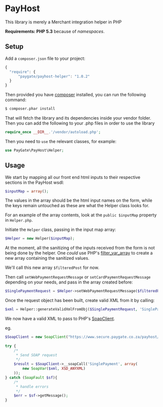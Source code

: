 # PayHost #

This library is merely a Merchant integration helper in PHP

**Requirements: PHP 5.3** because of *namespaces*.

## Setup ##

Add a `composer.json` file to your project:

```javascript
{
  "require": {
      "paygate/payhost-helper": "1.0.2"
  }
}
```
Then provided you have [composer](http://getcomposer.org) installed, you can run the following command:
 
```bash
$ composer.phar install
```

That will fetch the library and its dependencies inside your vendor folder. Then you can add the following to your
.php files in order to use the library

```php
require_once __DIR__.'/vendor/autoload.php';
```

Then you need to `use` the relevant classes, for example:

```php
use PayGate\PayHost\Helper;
```

## Usage ##

We start by mapping all our front end html inputs to their respective sections in the PayHost wsdl:
```php
$inputMap = array();
```

The values in the array should be the html input names on the form, while the keys remain untouched as these are what the Helper class looks for.

For an example of the array contents, look at the `public $inputMap` property in `Helper.php`.

Initiate the `Helper` class, passing in the input map array:

```php
$Helper = new Helper($inputMap);
```
At the moment, all the sanitizing of the inputs received from the form is not being done by the helper.
One *could* use PHP's [filter_var_array](http://php.net/manual/en/function.filter-var-array.php) to create a new array containing the sanitized values.

We'll call this new array `$filteredPost` for now.

Then call `setWebPaymentRequestMessage` or `setCardPaymentRequestMessage` depending on your needs, and pass in the array created before:

```php
$SinglePaymentRequest = $Helper->setWebPaymentRequestMessage($filteredPost);
```

Once the request object has been built, create valid XML from it by calling:

```php
$xml = Helper::generateValidXmlFromObj($SinglePaymentRequest, 'SinglePaymentRequest');
```
We now have a valid XML to pass to PHP's [SoapClient](http://php.net/manual/en/soapclient.soapclient.php).

eg.
```php
$SoapClient = new SoapClient("https://www.secure.paygate.co.za/payhost/process.trans?wsdl", array('trace' => 1)); //point to WSDL and set trace value to debug
 
try {
    /*
     * Send SOAP request
     */
    $result = $SoapClient->__soapCall('SinglePayment', array(
        new SoapVar($xml, XSD_ANYXML)
    ));
} catch (SoapFault $sf){
    /*
     * handle errors
     */
    $err = $sf->getMessage();
}
```
